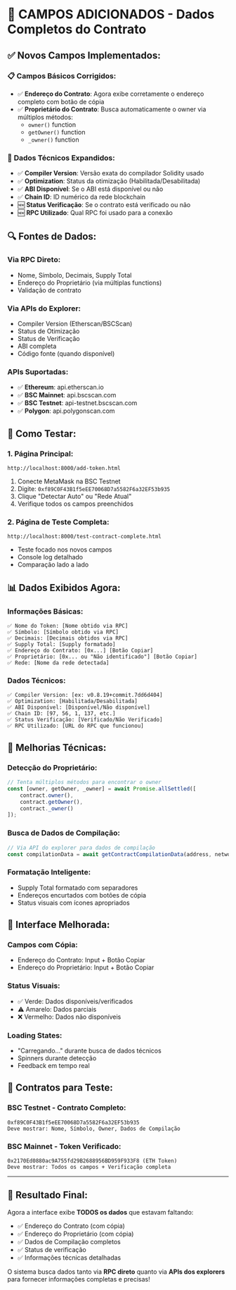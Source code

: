 # 🚀 CAMPOS ADICIONADOS - Dados Completos do Contrato

## ✅ **Novos Campos Implementados:**

### 📋 **Campos Básicos Corrigidos:**
- ✅ **Endereço do Contrato**: Agora exibe corretamente o endereço completo com botão de cópia
- ✅ **Proprietário do Contrato**: Busca automaticamente o owner via múltiplos métodos:
  - `owner()` function
  - `getOwner()` function  
  - `_owner()` function

### 🔧 **Dados Técnicos Expandidos:**
- ✅ **Compiler Version**: Versão exata do compilador Solidity usado
- ✅ **Optimization**: Status da otimização (Habilitada/Desabilitada)
- ✅ **ABI Disponível**: Se o ABI está disponível ou não
- ✅ **Chain ID**: ID numérico da rede blockchain
- 🆕 **Status Verificação**: Se o contrato está verificado ou não
- 🆕 **RPC Utilizado**: Qual RPC foi usado para a conexão

## 🔍 **Fontes de Dados:**

### **Via RPC Direto:**
- Nome, Símbolo, Decimais, Supply Total
- Endereço do Proprietário (via múltiplas functions)
- Validação de contrato

### **Via APIs do Explorer:**
- Compiler Version (Etherscan/BSCScan)
- Status de Otimização
- Status de Verificação
- ABI completa
- Código fonte (quando disponível)

### **APIs Suportadas:**
- ✅ **Ethereum**: api.etherscan.io
- ✅ **BSC Mainnet**: api.bscscan.com
- ✅ **BSC Testnet**: api-testnet.bscscan.com
- ✅ **Polygon**: api.polygonscan.com

## 🎯 **Como Testar:**

### **1. Página Principal:**
```
http://localhost:8000/add-token.html
```
1. Conecte MetaMask na BSC Testnet
2. Digite: `0xf89C0F43B1f5eEE70068D7a5582F6a32EF53b935`
3. Clique "Detectar Auto" ou "Rede Atual"
4. Verifique todos os campos preenchidos

### **2. Página de Teste Completa:**
```
http://localhost:8000/test-contract-complete.html
```
- Teste focado nos novos campos
- Console log detalhado
- Comparação lado a lado

## 📊 **Dados Exibidos Agora:**

### **Informações Básicas:**
```
✅ Nome do Token: [Nome obtido via RPC]
✅ Símbolo: [Símbolo obtido via RPC]  
✅ Decimais: [Decimais obtidos via RPC]
✅ Supply Total: [Supply formatado]
✅ Endereço do Contrato: [0x...] [Botão Copiar]
✅ Proprietário: [0x... ou "Não identificado"] [Botão Copiar]
✅ Rede: [Nome da rede detectada]
```

### **Dados Técnicos:**
```
✅ Compiler Version: [ex: v0.8.19+commit.7dd6d404]
✅ Optimization: [Habilitada/Desabilitada]
✅ ABI Disponível: [Disponível/Não disponível]
✅ Chain ID: [97, 56, 1, 137, etc.]
✅ Status Verificação: [Verificado/Não Verificado]
✅ RPC Utilizado: [URL do RPC que funcionou]
```

## 🔧 **Melhorias Técnicas:**

### **Detecção do Proprietário:**
```javascript
// Tenta múltiplos métodos para encontrar o owner
const [owner, getOwner, _owner] = await Promise.allSettled([
    contract.owner(),
    contract.getOwner(), 
    contract._owner()
]);
```

### **Busca de Dados de Compilação:**
```javascript
// Via API do explorer para dados de compilação
const compilationData = await getContractCompilationData(address, network);
```

### **Formatação Inteligente:**
- Supply Total formatado com separadores
- Endereços encurtados com botões de cópia
- Status visuais com ícones apropriados

## 🎨 **Interface Melhorada:**

### **Campos com Cópia:**
- Endereço do Contrato: Input + Botão Copiar
- Endereço do Proprietário: Input + Botão Copiar

### **Status Visuais:**
- ✅ Verde: Dados disponíveis/verificados
- ⚠️ Amarelo: Dados parciais
- ❌ Vermelho: Dados não disponíveis

### **Loading States:**
- "Carregando..." durante busca de dados técnicos
- Spinners durante detecção
- Feedback em tempo real

## 🧪 **Contratos para Teste:**

### **BSC Testnet - Contrato Completo:**
```
0xf89C0F43B1f5eEE70068D7a5582F6a32EF53b935
Deve mostrar: Nome, Símbolo, Owner, Dados de Compilação
```

### **BSC Mainnet - Token Verificado:**
```
0x2170Ed0880ac9A755fd29B2688956BD959F933F8 (ETH Token)
Deve mostrar: Todos os campos + Verificação completa
```

---

## 🎉 **Resultado Final:**

Agora a interface exibe **TODOS os dados** que estavam faltando:
- ✅ Endereço do Contrato (com cópia)
- ✅ Endereço do Proprietário (com cópia)  
- ✅ Dados de Compilação completos
- ✅ Status de verificação
- ✅ Informações técnicas detalhadas

O sistema busca dados tanto via **RPC direto** quanto via **APIs dos explorers** para fornecer informações completas e precisas!
